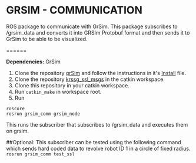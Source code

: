 # GRSIM - COMMUNICATION
ROS package to communicate with GrSim.
This package subscribes to /grsim_data and converts it into GRSIm Protobuf format and then sends it to GrSim to be able to be visualized.

======

**Dependencies:** GrSim

1. Clone the repository [grSim](https://github.com/mani-monaj/grSim) and follow the instructions in it's [Install](https://github.com/mani-monaj/grSim/blob/master/INSTALL.md) file.
2. Clone the repository [krssg_ssl_msgs](https://github.com/KRSSG/krssg_ssl_msgs) in the catkin workspace.
2. Clone this repository in your catkin workspace.
3. Run ```catkin_make``` in workspace root.
4. Run 
```
roscore
rosrun grsim_comm grsim_node
```
This runs the subscriber that subscribes to /grsim_data and executes them on grsim.


##Optional:
This subscriber can be tested using the following command which sends hard coded data to revolve robot ID 1 in a circle of fixed radius.
``` rosrun grsim_comm test_ssl ```




